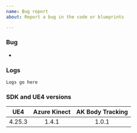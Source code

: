```yaml
---
name: Bug report
about: Report a bug in the code or blueprints

---
```


### Bug
 - <!--What problem are you seeing-->

### Logs
```
Logs go here
```

### SDK and UE4 versions

| UE4 | Azure Kinect | AK Body Tracking |
|:---:|:---:|:---:|
| 4.25.3 |  1.4.1 | 1.0.1 |

